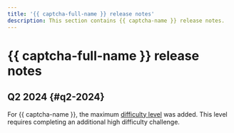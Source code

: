 ```yaml
---
title: '{{ captcha-full-name }} release notes'
description: This section contains {{ captcha-name }} release notes.
---
```


# {{ captcha-full-name }} release notes

## Q2 2024 {#q2-2024}

For {{ captcha-name }}, the maximum [difficulty level](concepts/tasks.md#task-difficulty) was added. This level requires completing an additional high difficulty challenge.
